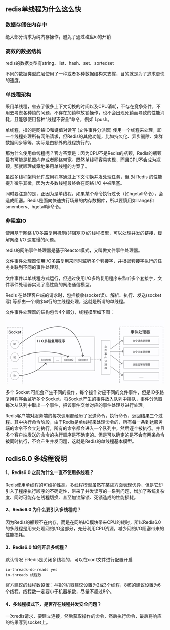 ## redis单线程为什么这么快

### 数据存储在内存中

绝大部分请求为纯内存操作，避免了通过磁盘io的开销

### 高效的数据结构

redis的数据类型有string、list、hash、set、sortedset

不同的数据类型底层使用了一种或者多种数据结构来支撑，目的就是为了追求更快的速度。

### 单线程架构

采用单线程，省去了很多上下文切换的时间以及CPU消耗，不存在竞争条件，不用去考虑各种锁的问题，不存在加锁释放锁操作，也不会出现死锁而导致的性能消耗，且能够使用各种“线程不安全”命令，例如 Lpush。

单线程，指的是网络IO和键值对读写 (文件事件分派器) 使用一个线程来处理，即一个线程处理所有网络请求，但Redis的其他功能，比如持久化、异步删除、集群数据同步等等，实际是由额外的线程执行的。

那为什么使用单线程呢？官方答案是：因为CPU不是Redis的瓶颈，Redis的瓶颈最有可能是机器内存或者网络带宽。既然单线程容易实现，而且CPU不会成为瓶颈，那就顺理成章地采用单线程的方案了。

虽然多线程架构允许应用程序通过上下文切换并发处理任务，但 对 Redis 的性能提升微乎其微，因为大多数线程最终会在网络 I/O 中被阻塞。

同时要注意的是，正因为是单线程，如果某个命令执行过长（如hgetall命令），会造成阻塞。Redis是面向快速执行场景的内存数据库，所以要慎用如lrange和smembers、hgetall等命令。

### 非阻塞IO

使用基于网络 I/O多路复用机制(非阻塞IO)的线程模型，可以处理并发的链接，缓解网络 I/O 速度慢的问题。

redis的网络事件处理器是基于Reactor模式，又叫做文件事件处理器。

文件事件处理器使用I/O多路复用来同时监听多个套接字，并根据套接字执行的任务关联到不同的事件处理器。

文件事件以单线程方式运行，但通过使用I/O多路复用程序来监听多个套接字，文件事件处理器实现了高性能的网络通信模型。

Redis 在处理客户端的请求时，包括接收(socket读)、解析、执行、发送(socket 写) 等都由一个顺序串行的主线程处理，这就是所谓的单线程。

文件事件处理器的结构包含4个部分，线程模型如下图：

![](image.png)

多个 Socket 可能会产生不同的操作，每个操作对应不同的文件事件，但是IO多路复用程序会监听多个Socket，将Socket产生的事件放入队列中排队，事件分派器每次从队列中取出一个事件，把该事件交给对应的事件处理器进行处理。

Redis客户端对服务端的每次调用都经历了发送命令，执行命令，返回结果三个过程。其中执行命令阶段，由于Redis是单线程来处理命令的，所有每一条到达服务端的命令不会立刻执行，所有的命令都会进入一个队列中，然后逐个被执行。并且多个客户端发送的命令的执行顺序是不确定的。但是可以确定的是不会有两条命令被同时执行，不会产生并发问题，这就是Redis的单线程基本模型。

## redis6.0 多线程说明

#### 1、Redis6.0 之前为什么一直不使用多线程？

Redis使用单线程的可维护性高。多线程模型虽然在某些方面表现优异，但是它却引入了程序执行顺序的不确定性，带来了并发读写的一系列问题，增加了系统复杂度、同时可能存在线程切换、甚至加锁解锁、死锁造成的性能损耗。

#### 2、Redis6.0 为什么要引入多线程呢？

因为Redis的瓶颈不在内存，而是在网络I/O模块带来CPU的耗时，所以Redis6.0的多线程是用来处理网络I/O这部分，充分利用CPU资源，减少网络I/O阻塞带来的性能损耗。

#### 3、Redis6.0 如何开启多线程？

默认情况下Redis是关闭多线程的，可以在conf文件进行配置开启


```
io-threads-do-reads yes
io-threads 线程数
```

官方建议的线程数设置：4核的机器建议设置为2或3个线程，8核的建议设置为6个线程，线程数一定要小于机器核数，尽量不超过8个。

#### 4、多线程模式下，是否存在线程并发安全问题？

一次redis请求，要建立连接，然后获取操作的命令，然后执行命令，最后将响应的结果写到socket上。